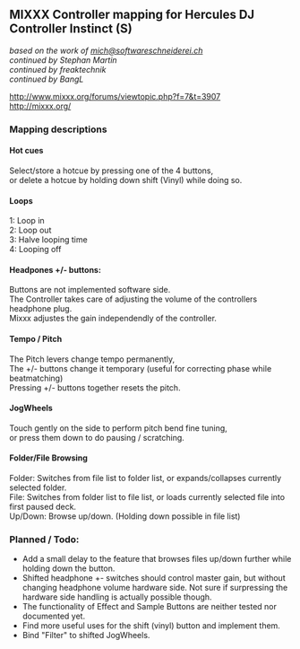 ## MIXXX Controller mapping for Hercules DJ Controller Instinct (S)
*based on the work of mich@softwareschneiderei.ch*  
*continued by Stephan Martin*  
*continued by freaktechnik*  
*continued by BangL*  

http://www.mixxx.org/forums/viewtopic.php?f=7&t=3907  
http://mixxx.org/  


### Mapping descriptions


#### Hot cues

Select/store a hotcue by pressing one of the 4 buttons,  
or delete a hotcue by holding down shift (Vinyl) while doing so.  

#### Loops

1: Loop in  
2: Loop out  
3: Halve looping time  
4: Looping off  

#### Headpones +/- buttons:

Buttons are not implemented software side.  
The Controller takes care of adjusting the volume of the controllers headphone plug.  
Mixxx adjustes the gain independendly of the controller.  

#### Tempo / Pitch

The Pitch levers change tempo permanently,  
The +/- buttons change it temporary (useful for correcting phase while beatmatching)  
Pressing +/- buttons together resets the pitch.  

#### JogWheels

Touch gently on the side to perform pitch bend fine tuning,  
or press them down to do pausing / scratching.  

#### Folder/File Browsing

Folder: Switches from file list to folder list, or expands/collapses currently selected folder.  
File: Switches from folder list to file list, or loads currently selected file into first paused deck.  
Up/Down: Browse up/down. (Holding down possible in file list)  

### Planned / Todo:

* Add a small delay to the feature that browses files up/down further while holding down the button.
* Shifted headphone +- switches should control master gain, but without changing headphone volume hardware side. Not sure if surpressing the hardware side handling is actually possible though.
* The functionality of Effect and Sample Buttons are neither tested nor documented yet.
* Find more useful uses for the shift (vinyl) button and implement them.
* Bind "Filter" to shifted JogWheels.
